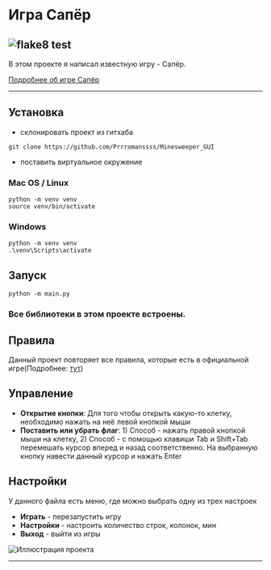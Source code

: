 # Игра Сапёр


## ![flake8 test](https://github.com/Prrromanssss/LyceumYandex_django/actions/workflows/python-package.yml/badge.svg)


В этом проекте я написал известную игру - Сапёр.

[Подробнее об игре Сапёр](https://ru.wikipedia.org/wiki/%D0%A1%D0%B0%D0%BF%D1%91%D1%80_(%D0%B8%D0%B3%D1%80%D0%B0))
***
## Установка 
* склонировать проект из гитхаба
```commandline
git clone https://github.com/Prrromanssss/Minesweeper_GUI
```
* поставить виртуальное окружение
### Mac OS / Linux
```commandline
python -m venv venv
source venv/bin/activate
```
### Windows
```commandline
python -m venv venv
.\venv\Scripts\activate
```
## Запуск
```commandline
python -m main.py
```

### Все библиотеки в этом проекте встроены.

## Правила
Данный проект повторяет все правила, которые есть в официальной игре(Подробнее: [тут](https://ru.wikipedia.org/wiki/%D0%A1%D0%B0%D0%BF%D1%91%D1%80_(%D0%B8%D0%B3%D1%80%D0%B0)))

## Управление
* __Открытие кнопки__:
Для того чтобы открыть какую-то клетку, необходимо нажать на неё левой кнопкой мыши
* __Поставить или убрать флаг__: 1) Способ - нажать правой кнопкой мыши на клетку, 2) Способ - с помощью клавиши Tab и Shift+Tab перемешать курсор вперед и назад соответственно. На выбранную кнопку навести данный курсор и нажать Enter

## Настройки
У данного файла есть меню, где можно выбрать одну из трех настроек
* __Играть__ - перезапустить игру
* __Настройки__ - настроить количество строк, колонок, мин
* __Выход__ - выйти из игры

![Иллюстрация проекта](https://github.com/Prrromanssss/Minesweeper_GUI/raw/main/media/image.png)
***
